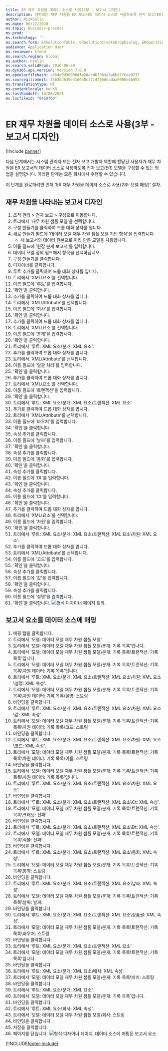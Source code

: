 ```yaml
---
title: ER 재무 차원을 데이터 소스로 사용(3부 - 보고서 디자인)
description: 이번에는 재무 차원을 ER 보고서의 데이터 소스로 사용하도록 전자 보고(ER) 모델을 구성하는 방법에 대해 설명합니다. (3부)
author: NickSelin
ms.date: 05/27/2020
ms.topic: business-process
ms.prod: ''
ms.technology: ''
ms.search.form: ERSolutionTable, ERSolutionCreateDropDialog, EROperationDesigner, ERComponentTypeDropDialog
audience: Application User
ms.reviewer: kfend
ms.search.region: Global
ms.author: nselin
ms.search.validFrom: 2016-06-30
ms.dyn365.ops.version: Version 7.0.0
ms.openlocfilehash: c854e9d30006dfa2deed63983a3a6b67f6ae9717
ms.sourcegitcommit: 25b3dd639e41d040c2714f56deadaa0906e4b493
ms.translationtype: HT
ms.contentlocale: ko-KR
ms.lasthandoff: 10/06/2021
ms.locfileid: "8460700"
---
```

# <a name="er-use-financial-dimensions-as-a-data-source-part-3---design-the-report"></a>ER 재무 차원을 데이터 소스로 사용(3부 - 보고서 디자인)

[!include [banner](../../includes/banner.md)]

다음 단계에서는 시스템 관리자 또는 전자 보고 개발자 역할에 할당된 사용자가 재무 차원을 ER 보고서의 데이터 소스로 사용하도록 전자 보고(ER) 모델을 구성할 수 있는 방법을 설명합니다. 이러한 단계는 모든 회사에서 수행할 수 있습니다.

이 단계를 완료하려면 먼저 'ER 재무 차원을 데이터 소스로 사용(2부: 모델 매핑)' 절차.


## <a name="design-a-report-to-present-financial-dimensions"></a>재무 차원을 나타내는 보고서 디자인
1. 조직 관리 > 전자 보고 > 구성으로 이동합니다.
2. 트리에서 '재무 차원 샘플 모델'을 선택합니다.
3. 구성 만들기를 클릭하여 드롭 대화 상자를 엽니다.
4. 새로 만들기 필드에 '데이터 모델 재무 차원 샘플 모델 기반 형식'을 입력합니다.
    * 새 보고서의 데이터 원본으로 미리 만든 모델을 사용합니다.  
5. 이름 필드에 '원장 분개 보고서'를 입력합니다.
6. 데이터 모델 정의 필드에서 항목을 선택하십시오.
7. 구성 만들기를 클릭합니다.
8. 디자이너를 클릭합니다.
9. 루트 추가를 클릭하여 드롭 대화 상자를 엽니다.
10. 트리에서 'XML\요소'를 선택합니다.
11. 이름 필드에 '루트'를 입력합니다.
12. '확인'을 클릭합니다.
13. 추가를 클릭하여 드롭 대화 상자를 엽니다.
14. 트리에서 'XML\Attribute'를 선택합니다.
15. 이름 필드에 '회사'를 입력합니다.
16. '확인'을 클릭합니다.
17. 추가를 클릭하여 드롭 대화 상자를 엽니다.
18. 트리에서 'XML\요소'를 선택합니다.
19. 이름 필드에 '분개'을 입력합니다.
20. '확인'을 클릭합니다.
21. 트리에서 '루트: XML 요소\분개: XML 요소'.
22. 추가를 클릭하여 드롭 대화 상자를 엽니다.
23. 트리에서 'XML\Attribute'를 선택합니다.
24. 이름 필드에 '일괄 처리'를 입력합니다.
25. '확인'을 클릭합니다.
26. 추가를 클릭하여 드롭 대화 상자를 엽니다.
27. 트리에서 'XML\요소'를 선택합니다.
28. 이름 필드에 '트랜잭션'을 입력합니다.
29. '확인'을 클릭합니다.
30. 트리에서 '루트: XML 요소\분개: XML 요소\트랜잭션: XML 요소'.
31. 추가를 클릭하여 드롭 대화 상자를 엽니다.
32. 트리에서 'XML\Attribute'를 선택합니다.
33. 이름 필드에 '바우처'를 입력합니다.
34. '확인'을 클릭합니다.
35. 속성 추가를 클릭합니다.
36. 이름 필드에 '날짜'를 입력합니다.
37. '확인'을 클릭합니다.
38. 속성 추가를 클릭합니다.
39. 이름 필드에 '통화'를 입력합니다.
40. '확인'을 클릭합니다.
41. 속성 추가를 클릭합니다.
42. 이름 필드에 'Dt'를 입력합니다.
43. '확인'을 클릭합니다.
44. 속성 추가를 클릭합니다.
45. 이름 필드에 'Ct'를 입력합니다.
46. '확인'을 클릭합니다.
47. 추가를 클릭하여 드롭 대화 상자를 엽니다.
48. 트리에서 'XML\요소'를 선택합니다.
49. 이름 필드에 '차원'을 입력합니다.
50. '확인'을 클릭합니다.
51. 트리에서 '루트: XML 요소\분개: XML 요소\트랜잭션: XML 요소\차원: XML 요소'.
52. 추가를 클릭하여 드롭 대화 상자를 엽니다.
53. 트리에서 'XML\Attribute'를 선택합니다.
54. 이름 필드에 '코드'를 입력합니다.
55. '확인'을 클릭합니다.
56. 속성 추가를 클릭합니다.
57. 이름 필드에 '값'을 입력합니다.
58. '확인'을 클릭합니다.
59. 속성 추가를 클릭합니다.
60. 이름 필드에 '설명'을 입력합니다.
61. '확인'을 클릭합니다.
![형식 디자이너 페이지 트리.](../media/er-financial-dimensions-guides-format1.png)

## <a name="map-report-elements-to-data-sources"></a>보고서 요소를 데이터 소스에 매핑
1. 매핑 탭을 클릭합니다.
2. 트리에서 '모델: 데이터 모델 재무 차원 샘플 모델'.
3. 트리에서 '모델: 데이터 모델 재무 차원 샘플 모델\분개: 기록 목록'입니다.
4. 트리에서 '모델: 데이터 모델 재무 차원 샘플 모델\분개: 기록 목록\트랜잭션: 기록 목록'입니다.
5. 트리에서 '모델: 데이터 모델 재무 차원 샘플 모델\분개: 기록 목록\트랜잭션: 기록 목록\차원 데이터: 기록 목록'입니다.
6. 트리에서 '루트: XML 요소\분개: XML 요소\트랜잭션: XML 요소\차원: XML 요소\설명: XML 속성'.
7. 트리에서 '모델: 데이터 모델 재무 차원 샘플 모델\분개: 기록 목록\트랜잭션: 기록 목록\차원 데이터: 기록 목록\설명: 스트링
8. 바인딩을 클릭합니다.
9. 트리에서 '루트: XML 요소\분개: XML 요소\트랜잭션: XML 요소\차원: XML 요소\값: XML 속성'.
10. 트리에서 '모델: 데이터 모델 재무 차원 샘플 모델\분개: 기록 목록\트랜잭션: 기록 목록\차원 데이터: 기록 목록\코드: 스트링
11. 바인딩을 클릭합니다.
12. 트리에서 '루트: XML 요소\분개: XML 요소\트랜잭션: XML 요소\차원: XML 요소\코드: XML 속성'.
13. 트리에서 '모델: 데이터 모델 재무 차원 샘플 모델\분개: 기록 목록\트랜잭션: 기록 목록\차원 데이터: 기록 목록\이름: 스트링
14. 바인딩을 클릭합니다.
15. 트리에서 '모델: 데이터 모델 재무 차원 샘플 모델\분개: 기록 목록\트랜잭션: 기록 목록\차원 데이터: 기록 목록'입니다.
16. 트리에서 '루트: XML 요소\분개: XML 요소\트랜잭션: XML 요소\차원: XML 요소'.
17. 바인딩을 클릭합니다.
18. 트리에서 '루트: XML 요소\분개: XML 요소\트랜잭션: XML 요소\Ct: XML 속성'.
19. 트리에서 '모델: 데이터 모델 재무 차원 샘플 모델\분개: 기록 목록\트랜잭션: 기록 목록\크레딧: 진짜'.
20. 바인딩을 클릭합니다.
21. 트리에서 '루트: XML 요소\분개: XML 요소\트랜잭션: XML 요소\Dt: XML 속성'.
22. 트리에서 '모델: 데이터 모델 재무 차원 샘플 모델\분개: 기록 목록\트랜잭션: 기록 목록\직불: 진짜'.
23. 바인딩을 클릭합니다.
24. 트리에서 '루트: XML 요소\분개: XML 요소\트랜잭션: XML 요소\통화: XML 속성'.
25. 트리에서 '모델: 데이터 모델 재무 차원 샘플 모델\분개: 기록 목록\트랜잭션: 기록 목록\통화: 스트링
26. 바인딩을 클릭합니다.
27. 트리에서 '루트: XML 요소\분개: XML 요소\트랜잭션: XML 요소\날짜: XML 속성'.
28. 트리에서 '모델: 데이터 모델 재무 차원 샘플 모델\분개: 기록 목록\트랜잭션: 기록 목록\날짜: 날짜:
29. 바인딩을 클릭합니다.
30. 트리에서 '루트: XML 요소\분개: XML 요소\트랜잭션: XML 요소\상품권: XML 속성'.
31. 트리에서 '모델: 데이터 모델 재무 차원 샘플 모델\분개: 기록 목록\트랜잭션: 기록 목록\바우처: 스트링
32. 바인딩을 클릭합니다.
33. 트리에서 '루트: XML 요소\분개: XML 요소\트랜잭션: XML 요소'.
34. 트리에서 '모델: 데이터 모델 재무 차원 샘플 모델\분개: 기록 목록\트랜잭션: 기록 목록'입니다.
35. 바인딩을 클릭합니다.
36. 트리에서 '루트: XML 요소\분개: XML 요소\배치: XML 속성'.
37. 트리에서 '모델: 데이터 모델 재무 차원 샘플 모델\분개: 기록 목록\배치: 스트링
38. 바인딩을 클릭합니다.
39. 트리에서 '루트: XML 요소\분개: XML 요소'.
40. 트리에서 '모델: 데이터 모델 재무 차원 샘플 모델\분개: 기록 목록'입니다.
41. 바인딩을 클릭합니다.
42. 트리에서 '루트: XML 요소\회사: XML 속성'.
43. 트리에서 '모델: 데이터 모델 재무 차원 샘플 모델\회사: 스트링
44. 바인딩을 클릭합니다.
45. 저장을 클릭합니다.
46. 페이지를 닫습니다.
![형식 디자이너 페이지, 데이터 소스에 매핑된 보고서 요소.](../media/er-financial-dimensions-guides-format2.png)



[!INCLUDE[footer-include](../../../../includes/footer-banner.md)]
